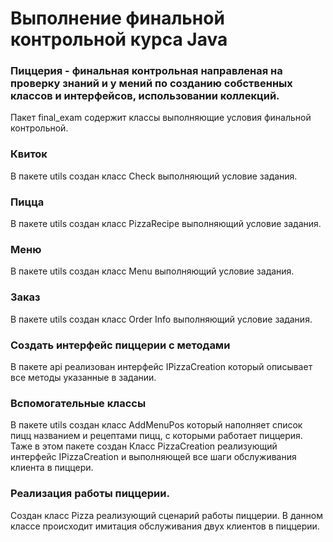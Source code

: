 # Выполнение финальной контрольной курса Java

### Пиццерия - финальная контрольная направленая на проверку знаний и у мений по созданию собственных классов и интерфейсов, использовании коллекций.
Пакет final_exam содержит классы выполняющие условия финальной контрольной.
###  Квиток
В пакете utils  создан класс Check выполняющий условие задания.
###  Пицца
В пакете utils  создан класс PizzaRecipe выполняющий условие задания.
###  Меню
В пакете utils  создан класс Menu выполняющий условие задания.
###  Заказ
В пакете utils  создан класс Order Info выполняющий условие задания.

### Создать интерфейс пиццерии с методами
В пакете api реализован интерфейс IPizzaCreation который описывает все методы указанные в задании.

### Вспомогательные классы
В пакете utils создан класс AddMenuPos который наполняет список пицц названием и рецептами пицц, с которыми работает пиццерия. \
Таже в этом пакете создан Класс PizzaCreation реализующий интерфейс IPizzaCreation и выполняющей все шаги обслуживания клиента в пиццери.

### Реализация работы пиццерии.
Создан класс Pizza реализующий сценарий работы пиццерии. В данном классе происходит имитация обслуживания двух клиентов в пиццерии. 
